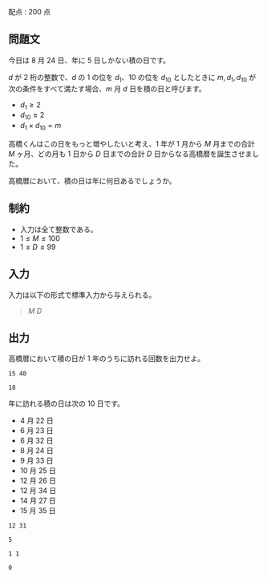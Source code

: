 配点 : $200$ 点

## 問題文

今日は $8$ 月 $24$ 日、年に $5$ 日しかない積の日です。

$d$ が $2$ 桁の整数で、$d$ の $1$ の位を $d_1$、$10$ の位を $d_{10}$ としたときに $m, d_1, d_{10}$ が次の条件をすべて満たす場合、$m$ 月 $d$ 日を積の日と呼びます。

- $d_1 \geq 2$
- $d_{10} \geq 2$
- $d_1 \times d_{10} = m$

高橋くんはこの日をもっと増やしたいと考え、$1$ 年が $1$ 月から $M$ 月までの合計 $M$ ヶ月、どの月も $1$ 日から $D$ 日までの合計 $D$ 日からなる高橋暦を誕生させました。

高橋暦において、積の日は年に何日あるでしょうか。

## 制約

- 入力は全て整数である。
- $1 \leq M \leq 100$
- $1 \leq D \leq 99$

## 入力

入力は以下の形式で標準入力から与えられる。

> $M$ $D$

## 出力

高橋暦において積の日が $1$ 年のうちに訪れる回数を出力せよ。

```input1
15 40
```

```output1
10
```

年に訪れる積の日は次の $10$ 日です。

- $4$ 月 $22$ 日
- $6$ 月 $23$ 日
- $6$ 月 $32$ 日
- $8$ 月 $24$ 日
- $9$ 月 $33$ 日
- $10$ 月 $25$ 日
- $12$ 月 $26$ 日
- $12$ 月 $34$ 日
- $14$ 月 $27$ 日
- $15$ 月 $35$ 日

```input2
12 31
```

```output2
5
```

```input3
1 1
```

```output3
0
```